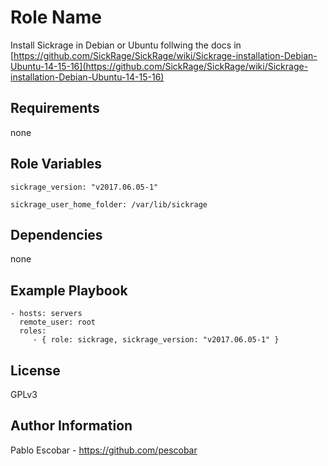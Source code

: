 Role Name
=========

Install Sickrage in Debian or Ubuntu follwing the docs in [https://github.com/SickRage/SickRage/wiki/Sickrage-installation-Debian-Ubuntu-14-15-16](https://github.com/SickRage/SickRage/wiki/Sickrage-installation-Debian-Ubuntu-14-15-16)

Requirements
------------

none

Role Variables
--------------

`sickrage_version: "v2017.06.05-1"`

`sickrage_user_home_folder: /var/lib/sickrage`

Dependencies
------------

none

Example Playbook
----------------

    - hosts: servers
      remote_user: root
      roles:
         - { role: sickrage, sickrage_version: "v2017.06.05-1" }

License
-------

GPLv3

Author Information
------------------

Pablo Escobar - https://github.com/pescobar

